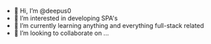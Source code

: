 - 👋 Hi, I’m @deepus0
- 👀 I’m interested in developing SPA's
- 🌱 I’m currently learning anything and everything full-stack related
- 💞️ I’m looking to collaborate on ...


